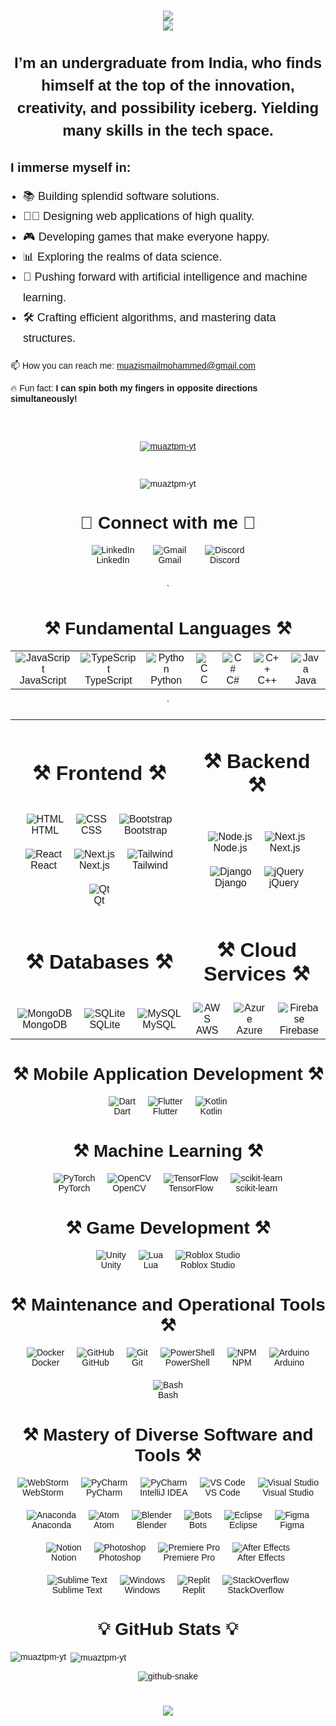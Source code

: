 <head>
  <link href="https://fonts.googleapis.com/css2?family=Poppins:wght@400;700&display=swap" rel="stylesheet">
</head>

<div style="font-family: 'Poppins', sans-serif;">
  <h1 align="center">
    <img src="https://readme-typing-svg.herokuapp.com?font=Poppins&weight=700&size=35&duration=2000&pause=1000&color=4169E1&center=true&vCenter=true&width=435&lines=Hello+World!+%F0%9F%91%8B" /> <br>
    <img src="https://readme-typing-svg.herokuapp.com?font=Poppins&weight=700&size=35&duration=2000&pause=1000&color=4169E1&center=true&vCenter=true&width=550&lines=I'm+Muaz+Ismail+Mohammed!" /> <br>
  </h1>

  <h2 align="center" style="margin-bottom: 30px; font-size: 24px; line-height: 1.5;">
      I’m an undergraduate from India, who finds himself at the top of the innovation, creativity, and possibility iceberg. 
      Yielding many skills in the tech space.
  </h2>

  <div style="margin-top: 30px;">
      <h3 align="left" style="margin-bottom: 15px; font-size: 20px; font-weight: bold;">I immerse myself in:</h3>
      <ul style="padding-left: 20px; font-size: 18px; line-height: 1.8;">
          <li>📚 Building splendid software solutions.</li>
          <li>👩🏿 Designing web applications of high quality.</li>
          <li>🎮 Developing games that make everyone happy.</li>
          <li>📊 Exploring the realms of data science.</li>
          <li>🧠 Pushing forward with artificial intelligence and machine learning.</li>
          <li>🛠️ Crafting efficient algorithms, and mastering data structures.</li>
      </ul>
  </div>


  <div style="margin-bottom: 30px;">
      <p>
      📫 How you can reach me: <a href="mailto:muazismailmohammed@gmail.com">muazismailmohammed@gmail.com</a>
      </p>
      <p>🔥 Fun fact: <strong>I can spin both my fingers in opposite directions simultaneously!</strong></p>
  </div>

  <br/>

  <p align="center">
    <a href="https://github.com/ryo-ma/github-profile-trophy">
      <img src="https://github-profile-trophy.vercel.app/?username=muaztpm-yt" alt="muaztpm-yt" />
    </a>
  </p>

  <br/>

  <p align="center">
    <img src="https://komarev.com/ghpvc/?username=muaztpm-yt&label=Profile%20views&color=0e75b6&style=flat" alt="muaztpm-yt" />
  </p>

  <div style="border-top: 3px;">
      <h1 align="center">🔗 Connect with me 🔗</h1>
      <div style="display: flex; justify-content: center; align-items: center; gap: 30px;">
          <div style="text-align: center;">
              <img src="https://skillicons.dev/icons?i=linkedin" alt="LinkedIn"/>
              <br>
              <span>LinkedIn</span>
          </div>
          <div style="text-align: center;">
              <img src="https://skillicons.dev/icons?i=gmail" alt="Gmail"/>
              <br>
              <span>Gmail</span>
          </div>
          <div style="text-align: center;">
              <img src="https://skillicons.dev/icons?i=discord" alt="Discord"/>
              <br>
              <span>Discord</span>
          </div>
      </div>
  </div>



  <div align="center">

  <br/>

`  <h1 align="center">⚒️ Fundamental Languages ⚒️</h1>
  <table align="center">
    <tr>
      <td align="center">
        <img src="https://skillicons.dev/icons?i=javascript" alt="JavaScript" />
        <br>
        JavaScript
      </td>
      <td align="center">
        <img src="https://skillicons.dev/icons?i=typescript" alt="TypeScript" />
        <br>
        TypeScript
      </td>
      <td align="center">
        <img src="https://skillicons.dev/icons?i=python" alt="Python" />
        <br>
        Python
      </td>
      <td align="center">
        <img src="https://skillicons.dev/icons?i=c" alt="C" />
        <br>
        C
      </td>
      <td align="center">
        <img src="https://skillicons.dev/icons?i=cs" alt="C#" />
        <br>
        C#
      </td>
      <td align="center">
        <img src="https://skillicons.dev/icons?i=cpp" alt="C++" />
        <br>
        C++
      </td>
      <td align="center">
        <img src="https://skillicons.dev/icons?i=java" alt="Java" />
        <br>
        Java
      </td>
    </tr>
  </table>`

  <br/>

  <table>
    <tr>
        <td align="center">
            <h1 align="center">⚒️ Frontend ⚒️</h1>
        </td>
        <td align="center">
            <h1 align="center">⚒️ Backend ⚒️</h1>
        </td>
    </tr>
    <tr>
        <td align="center">
            <div style="display: flex; justify-content: center; flex-wrap: wrap; gap: 20px;">
                <div style="text-align: center;">
                    <img src="https://skillicons.dev/icons?i=html" alt="HTML" />
                    <br>
                    <span>HTML</span>
                </div>
                <div style="text-align: center;">
                    <img src="https://skillicons.dev/icons?i=css" alt="CSS" />
                    <br>
                    <span>CSS</span>
                </div>
                <div style="text-align: center;">
                    <img src="https://skillicons.dev/icons?i=bootstrap" alt="Bootstrap" />
                    <br>
                    <span>Bootstrap</span>
                </div>
                <div style="text-align: center;">
                    <img src="https://skillicons.dev/icons?i=react" alt="React" />
                    <br>
                    <span>React</span>
                </div>
                <div style="text-align: center;">
                    <img src="https://skillicons.dev/icons?i=nextjs" alt="Next.js" />
                    <br>
                    <span>Next.js</span>
                </div>
                <div style="text-align: center;">
                    <img src="https://skillicons.dev/icons?i=tailwind" alt="Tailwind" />
                    <br>
                    <span>Tailwind</span>
                </div>
                <div style="text-align: center;">
                    <img src="https://skillicons.dev/icons?i=qt" alt="Qt" />
                    <br>
                    <span>Qt</span>
                </div>
            </div>
        </td>
        <td align="center">
            <div style="display: flex; justify-content: center; flex-wrap: wrap; gap: 20px;">
                <div style="text-align: center;">
                    <img src="https://skillicons.dev/icons?i=nodejs" alt="Node.js" />
                    <br>
                    <span>Node.js</span>
                </div>
                <div style="text-align: center;">
                    <img src="https://skillicons.dev/icons?i=nextjs" alt="Next.js" />
                    <br>
                    <span>Next.js</span>
                </div>
                <div style="text-align: center;">
                    <img src="https://skillicons.dev/icons?i=django" alt="Django" />
                    <br>
                    <span>Django</span>
                </div>
                <div style="text-align: center;">
                    <img src="https://skillicons.dev/icons?i=jquery" alt="jQuery" />
                    <br>
                    <span>jQuery</span>
                </div>
            </div>
        </td>
    </tr>
    <tr>
        <td align="center">
            <h1 align="center">⚒️ Databases ⚒️</h1>
        </td>
        <td align="center">
            <h1 align="center">⚒️ Cloud Services ⚒️</h1>
        </td>
    </tr>
    <tr>
        <td align="center">
            <div style="display: flex; justify-content: center; gap: 20px;">
                <div style="text-align: center;">
                    <img src="https://skillicons.dev/icons?i=mongodb" alt="MongoDB" />
                    <br>
                    <span>MongoDB</span>
                </div>
                <div style="text-align: center;">
                    <img src="https://skillicons.dev/icons?i=sqlite" alt="SQLite" />
                    <br>
                    <span>SQLite</span>
                </div>
                <div style="text-align: center;">
                    <img src="https://skillicons.dev/icons?i=mysql" alt="MySQL" />
                    <br>
                    <span>MySQL</span>
                </div>
            </div>
        </td>
        <td align="center">
            <div style="display: flex; justify-content: center; gap: 20px;">
                <div style="text-align: center;">
                    <img src="https://skillicons.dev/icons?i=aws" alt="AWS" />
                    <br>
                    <span>AWS</span>
                </div>
                <div style="text-align: center;">
                    <img src="https://skillicons.dev/icons?i=azure" alt="Azure" />
                    <br>
                    <span>Azure</span>
                </div>
                <div style="text-align: center;">
                    <img src="https://skillicons.dev/icons?i=firebase" alt="Firebase" />
                    <br>
                    <span>Firebase</span>
                </div>
            </div>
        </td>
    </tr>
</table>

<h1 align="center">⚒️ Mobile Application Development ⚒️</h1>
<div style="display: flex; justify-content: center; gap: 20px;">
    <div style="text-align: center;">
        <img src="https://skillicons.dev/icons?i=dart" alt="Dart" />
        <br>
        <span>Dart</span>
    </div>
    <div style="text-align: center;">
        <img src="https://skillicons.dev/icons?i=flutter" alt="Flutter" />
        <br>
        <span>Flutter</span>
    </div>
    <div style="text-align: center;">
        <img src="https://skillicons.dev/icons?i=kotlin" alt="Kotlin" />
        <br>
        <span>Kotlin</span>
    </div>
</div>

<h1 align="center">⚒️ Machine Learning ⚒️</h1>
<div style="display: flex; justify-content: center; gap: 20px;">
    <div style="text-align: center;">
        <img src="https://skillicons.dev/icons?i=pytorch" alt="PyTorch" />
        <br>
        <span>PyTorch</span>
    </div>
    <div style="text-align: center;">
        <img src="https://skillicons.dev/icons?i=opencv" alt="OpenCV" />
        <br>
        <span>OpenCV</span>
    </div>
    <div style="text-align: center;">
        <img src="https://skillicons.dev/icons?i=tensorflow" alt="TensorFlow" />
        <br>
        <span>TensorFlow</span>
    </div>
    <div style="text-align: center;">
        <img src="https://skillicons.dev/icons?i=sklearn" alt="scikit-learn" />
        <br>
        <span>scikit-learn</span>
    </div>
</div>

<h1 align="center">⚒️ Game Development ⚒️</h1>
<div style="display: flex; justify-content: center; gap: 20px;">
    <div style="text-align: center;">
        <img src="https://skillicons.dev/icons?i=unity" alt="Unity" />
        <br>
        <span>Unity</span>
    </div>
    <div style="text-align: center;">
        <img src="https://skillicons.dev/icons?i=lua" alt="Lua" />
        <br>
        <span>Lua</span>
    </div>
    <div style="text-align: center;">
        <img src="https://skillicons.dev/icons?i=robloxstudio" alt="Roblox Studio" />
        <br>
        <span>Roblox Studio</span>
    </div>
</div>

<h1 align="center">⚒️ Maintenance and Operational Tools ⚒️</h1>
<div style="display: flex; justify-content: center; flex-wrap: wrap; gap: 20px;">
    <div style="text-align: center;">
        <img src="https://skillicons.dev/icons?i=docker" alt="Docker" />
        <br>
        <span>Docker</span>
    </div>
    <div style="text-align: center;">
        <img src="https://skillicons.dev/icons?i=github" alt="GitHub" />
        <br>
        <span>GitHub</span>
    </div>
    <div style="text-align: center;">
        <img src="https://skillicons.dev/icons?i=git" alt="Git" />
        <br>
        <span>Git</span>
    </div>
    <div style="text-align: center;">
        <img src="https://skillicons.dev/icons?i=powershell" alt="PowerShell" />
        <br>
        <span>PowerShell</span>
    </div>
    <div style="text-align: center;">
        <img src="https://skillicons.dev/icons?i=npm" alt="NPM" />
        <br>
        <span>NPM</span>
    </div>
    <div style="text-align: center;">
        <img src="https://skillicons.dev/icons?i=arduino" alt="Arduino" />
        <br>
        <span>Arduino</span>
    </div>
    <div style="text-align: center;">
        <img src="https://skillicons.dev/icons?i=bash" alt="Bash" />
        <br>
        <span>Bash</span>
    </div>
</div>

<h1 align="center">⚒️ Mastery of Diverse Software and Tools ⚒️</h1>
<div style="display: flex; justify-content: center; flex-wrap: wrap; gap: 20px;">
    <div style="text-align: center;">
        <img src="https://skillicons.dev/icons?i=webstorm" alt="WebStorm" />
        <br>
        <span>WebStorm</span>
    </div>
    <div style="text-align: center;">
        <img src="https://skillicons.dev/icons?i=pycharm" alt="PyCharm" />
        <br>
        <span>PyCharm</span>
    </div>
    <div style="text-align: center;">
        <img src="https://skillicons.dev/icons?i=idea" alt="PyCharm" />
        <br>
        <span>IntelliJ IDEA</span>
    </div>
    <div style="text-align: center;">
        <img src="https://skillicons.dev/icons?i=vscode" alt="VS Code" />
        <br>
        <span>VS Code</span>
    </div>
    <div style="text-align: center;">
        <img src="https://skillicons.dev/icons?i=visualstudio" alt="Visual Studio" />
        <br>
        <span>Visual Studio</span>
    </div>
    <div style="text-align: center;">
        <img src="https://skillicons.dev/icons?i=anaconda" alt="Anaconda" />
        <br>
        <span>Anaconda</span>
    </div>
    <div style="text-align: center;">
        <img src="https://skillicons.dev/icons?i=atom" alt="Atom" />
        <br>
        <span>Atom</span>
    </div>
    <div style="text-align: center;">
        <img src="https://skillicons.dev/icons?i=blender" alt="Blender" />
        <br>
        <span>Blender</span>
    </div>
    <div style="text-align: center;">
        <img src="https://skillicons.dev/icons?i=bots" alt="Bots" />
        <br>
        <span>Bots</span>
    </div>
    <div style="text-align: center;">
        <img src="https://skillicons.dev/icons?i=eclipse" alt="Eclipse" />
        <br>
        <span>Eclipse</span>
    </div>
    <div style="text-align: center;">
        <img src="https://skillicons.dev/icons?i=figma" alt="Figma" />
        <br>
        <span>Figma</span>
    </div>
    <div style="text-align: center;">
        <img src="https://skillicons.dev/icons?i=notion" alt="Notion" />
        <br>
        <span>Notion</span>
    </div>
    <div style="text-align: center;">
        <img src="https://skillicons.dev/icons?i=ps" alt="Photoshop" />
        <br>
        <span>Photoshop</span>
    </div>
    <div style="text-align: center;">
        <img src="https://skillicons.dev/icons?i=pr" alt="Premiere Pro" />
        <br>
        <span>Premiere Pro</span>
    </div>
    <div style="text-align: center;">
        <img src="https://skillicons.dev/icons?i=ae" alt="After Effects" />
        <br>
        <span>After Effects</span>
    </div>
    <div style="text-align: center;">
        <img src="https://skillicons.dev/icons?i=sublime" alt="Sublime Text" />
        <br>
        <span>Sublime Text</span>
    </div>
    <div style="text-align: center;">
        <img src="https://skillicons.dev/icons?i=windows" alt="Windows" />
        <br>
        <span>Windows</span>
    </div>
    <div style="text-align: center;">
        <img src="https://skillicons.dev/icons?i=replit" alt="Replit" />
        <br>
        <span>Replit</span>
    </div>
    <div style="text-align: center;">
        <img src="https://skillicons.dev/icons?i=stackoverflow" alt="StackOverflow" />
        <br>
        <span>StackOverflow</span>
    </div>
</div>

  <div align="center">

  <h1 align="center">💡 GitHub Stats 💡</h1>


  <p align="left">
    <img align="left" src="https://github-readme-stats.vercel.app/api/top-langs?username=muaztpm-yt&show_icons=true&locale=en&layout=compact" alt="muaztpm-yt" />&nbsp;<img align="center" src="https://github-readme-stats.vercel.app/api?username=muaztpm-yt&show_icons=true&locale=en" alt="muaztpm-yt" />
  </p>

  <picture>
    <source media="(prefers-color-scheme: dark)" srcset="https://raw.githubusercontent.com/tobiasmeyhoefer/tobiasmeyhoefer/output/github-snake-dark.svg" />
    <source media="(prefers-color-scheme: light)" srcset="https://raw.githubusercontent.com/tobiasmeyhoefer/tobiasmeyhoefer/output/github-snake.svg" />
    <img alt="github-snake" src="https://raw.githubusercontent.com/tobiasmeyhoefer/tobiasmeyhoefer/output/github-snake.svg" />
  </picture><h1 align="center">
      <img src="https://readme-typing-svg.herokuapp.com?font=Poppins&weight=700&size=35&duration=2500&pause=1000&color=4169E1&center=true&vCenter=true&width=550&height=70&lines=Goodbye+World!+%F0%9F%91%8B""https://readme-typing-svg.herokuapp.com?font=Poppins&weight=700&size=35&duration=2000&pause=1000&color=4169E1&center=true&vCenter=true&width=550&lines=Goodbye+World!+%F0%9F%91%8B" />
  </h1>

</div>
